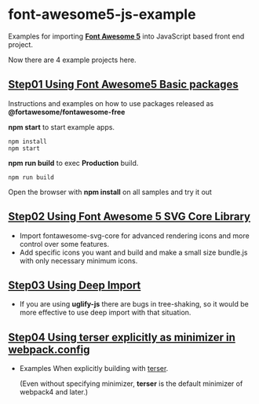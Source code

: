 # font-awesome5-js-example
Examples for importing **[Font Awesome 5](https://fontawesome.com/)** into JavaScript based front end project.

Now there are 4 example projects here.

## [Step01 Using Font Awesome5 Basic packages](https://github.com/riversun/font-awesome5-js-example/tree/master/step01_basic)

Instructions and examples on how to use packages released as **@fortawesome/fontawesome-free**

**npm start** to start example apps.

```shell
npm install
npm start
```

**npm run build** to exec **Production** build.

```shell
npm run build
```

Open the browser with **npm install** on all samples and try it out

## [Step02 Using Font Awesome 5 SVG Core Library](https://github.com/riversun/font-awesome5-js-example/tree/master/step02_import)

- Import fontawesome-svg-core for advanced rendering icons and more control over some features.
- Add specific icons you want and build and make a small size bundle.js with only necessary minimum icons.

## [Step03 Using Deep Import](https://github.com/riversun/font-awesome5-js-example/tree/master/step03_import_deeply)

- If you are using **uglify-js** there are bugs in tree-shaking, so it would be more effective to use deep import with that situation.

## [Step04 Using terser explicitly as minimizer in webpack.config](https://github.com/riversun/font-awesome5-js-example/tree/master/step04_with_terser)

- Examples When explicitly building with [terser](https://github.com/terser-js/terser). 

  (Even without specifying minimizer, **terser** is the default minimizer of webpack4 and later.)
